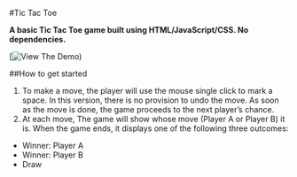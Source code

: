 #Tic Tac Toe

**A basic Tic Tac Toe game built using HTML/JavaScript/CSS. No dependencies.** 

[![View The Demo](https://khushboo2525.github.io/tictactoe/))


##How to get started
1. To make a move, the player will use the mouse single click to mark a space. In this version, there is no provision to undo the move. As soon as the move is done, the game proceeds to the next player’s chance.
2. At each move, The game will show whose move (Player A or Player B) it is. When the game ends, it displays one of the following three outcomes:

* Winner: Player A
* Winner: Player B
* Draw


